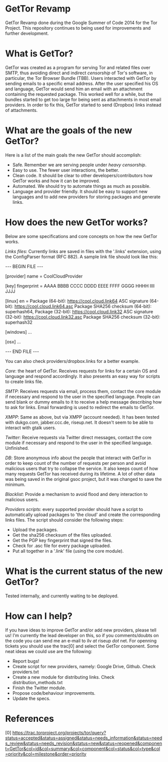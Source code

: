 GetTor Revamp
=============

GetTor Revamp done during the Google Summer of Code 2014 for the Tor Project.
This repository continues to being used for improvements and further
development.

What is GetTor?
===============

GetTor was created as a program for serving Tor and related files over SMTP,
thus avoiding direct and indirect _censorship_ of Tor's software, in particular,
the Tor Browser Bundle (TBB). Users interacted with GetTor by sending emails
to a specific email address. After the user specified his OS and language,
GetTor would send him an email with an attachment containing the requested
package. This worked well for a while, but the bundles started to get too
large for being sent as attachments in most email providers. In order to fix
this, GetTor started to send (Dropbox) links instead of attachments.

What are the goals of the new GetTor?
=====================================

Here is a list of the main goals the new GetTor should accomplish:

 * Safe. Remember we are serving people under _heavy censorship_.
 * Easy to use. The fewer user interactions, the better.
 * Clean code. It should be clear to other developers/contributors how GetTor
 works and how it can be improved.
 * Automated. We should try to automate things as much as possible.
 * Language and provider friendly. It should be easy to support new languages
 and to add new providers for storing packages and generate links.


How does the new GetTor works?
==============================

Below are some specifications and core concepts on how the new GetTor works.

*Links files*: Currently links are saved in files with the '.links' extension,
using the ConfigParser format (RFC 882). A sample link file should look like
this:

--- BEGIN FILE ---

  [provider]
  name = CoolCloudProvider

  [key]
  fingerprint = AAAA BBBB CCCC DDDD EEEE FFFF GGGG HHHH IIII JJJJ

  [linux]
  en = Package (64-bit): https://cool.cloud.link64
	ASC signature (64-bit): https://cool.cloud.link64.asc
	Package SHA256 checksum (64-bit): superhash64,
	Package (32-bit): https://cool.cloud.link32
	ASC signature (32-bit): https://cool.cloud.link32.asc
	Package SHA256 checksum (32-bit): superhash32

  [windows]
  ...

  [osx]
  ...

--- END FILE ---

You can also check providers/dropbox.links for a better example.

*Core*: the heart of GetTor. Receives requests for links for a certain OS and
language and respond accordingly. It also presents an easy way for scripts
to create links file.

*SMTP*: Receives requests via email, process them, contact the core module if
necessary and respond to the user in the specified language. People can send
blank or dummy emails to it to receive a help message describing how to ask
for links. Email forwarding is used to redirect the emails to GetTor.

*XMPP*: Same as above, but via XMPP (account needed). It has been tested with
dukgo.com, jabber.ccc.de, riseup.net. It doesn't seem to be able to interact
with gtalk users.

*Twitter*: Receive requests via Twitter direct messages, contact the core module
if necessary and respond to the user in the specified language. Unfinished.

*DB*: Store anonymous info about the people that interact with GetTor in order
to keep count of the number of requests per person and avoid malicious users
that try to collapse the service. It also keeps count of how many requests
GetTor has received during its lifetime. A lot of other data was being saved
in the original gsoc project, but it was changed to save the minimum. 

*Blacklist*: Provide a mechanism to avoid flood and deny interaction to
malicious users.

*Providers scripts*: every supported provider should have a script to
automatically upload packages to 'the cloud' and create the corresponding
links files. The script should consider the following steps:

 * Upload the packages.
 * Get the sha256 checksum of the files uploaded.
 * Get the PGP key fingerprint that signed the files.
 * Check for .asc file for every package uploaded.
 * Put all together in a '.link' file (using the core module).


What is the current status of the new GetTor?
=============================================

Tested internally, and currently waiting to be deployed.


How can I help?
================

If you have ideas to improve GetTor and/or add new providers, please tell us!
I'm currently the lead developer on this, so if you comments/doubts on the code
you can send me an e-mail to ilv _at_ riseup _dot_ net. For openning tickets
you should use the trac[0] and select the GetTor component. Some neat ideas we
could use are the following:

 * Report bugs!
 * Create script for new providers, namely: Google Drive, Github. Check 
providers.txt
 * Create a new module for distributing links. Check distribution_methods.txt
 * Finish the Twitter module.
 * Propose code/behaviour improvements.
 * Update the specs.


References
===========

[0] https://trac.torproject.org/projects/tor/query?status=accepted&status=assigned&status=needs_information&status=needs_review&status=needs_revision&status=new&status=reopened&component=GetTor&col=id&col=summary&col=component&col=status&col=type&col=priority&col=milestone&order=priority

